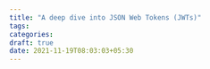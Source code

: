 ```yaml
---
title: "A deep dive into JSON Web Tokens (JWTs)"
tags:
categories: 
draft: true
date: 2021-11-19T08:03:03+05:30
---
```



